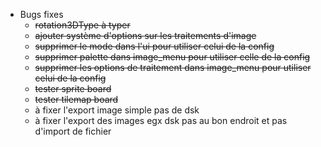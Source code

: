 * Bugs fixes
    * ~~rotation3DType à typer~~
    * ~~ajouter système d'options sur les traitements d'image~~
    * ~~supprimer le mode dans l'ui pour utiliser celui de la config~~
    * ~~supprimer palette dans image_menu pour utiliser celle de la config~~
    * ~~supprimer les options de traitement dans image_menu pour utiliser celui de la config~~
    * ~~tester sprite board~~
    * ~~tester tilemap board~~
    * à fixer l'export image simple pas de dsk
    * à fixer l'export des images egx dsk pas au bon endroit et pas d'import de fichier